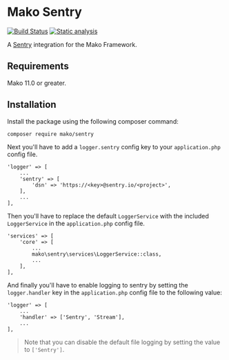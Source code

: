 # Mako Sentry

[![Build Status](https://github.com/mako-framework/sentry/workflows/Tests/badge.svg)](https://github.com/mako-framework/sentry/actions?query=workflow%3ATests)
[![Static analysis](https://github.com/mako-framework/sentry/actions/workflows/static-analysis.yml/badge.svg)](https://github.com/mako-framework/sentry/actions/workflows/static-analysis.yml)

A [Sentry](https://sentry.io/welcome/) integration for the Mako Framework.

## Requirements

Mako 11.0 or greater.

## Installation

Install the package using the following composer command:

```
composer require mako/sentry
```

Next you'll have to add a `logger.sentry` config key to your `application.php` config file.

```
'logger' => [
	...
	'sentry' => [
		'dsn' => 'https://<key>@sentry.io/<project>',
	],
	...
],
```

Then you'll have to replace the default `LoggerService` with the included `LoggerService` in the `application.php` config file.

```
'services' => [
	'core' => [
		...
		mako\sentry\services\LoggerService::class,
		...
	],
],
```

And finally you'll have to enable logging to sentry by setting the `logger.handler` key in the `application.php` config file to the following value:

```
'logger' => [
	...
	'handler' => ['Sentry', 'Stream'],
	...
],
```

> Note that you can disable the default file logging by setting the value to `['Sentry']`.
